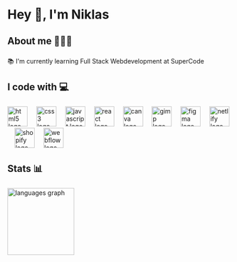 <!--
**NiklasRulec/NiklasRulec** is a ✨ _special_ ✨ repository because its `README.md` (this file) appears on your GitHub profile.

Here are some ideas to get you started:

- 🔭 I’m currently working on ...
- 🌱 I’m currently learning ...
- 👯 I’m looking to collaborate on ...
- 🤔 I’m looking for help with ...
- 💬 Ask me about ...
- 📫 How to reach me: ...
- 😄 Pronouns: ...
- ⚡ Fun fact: ...
-->


<h1 align="left">Hey 👋, I'm Niklas</h1>

###

<h2 align="left">About me 👨🏻‍💻</h2>

###

<p align="left">📚 I'm currently learning Full Stack Webdevelopment at SuperCode</p>

###

<h2 align="left">I code with 💻</h2>

###


<div align="left">
  <img src="https://cdn.simpleicons.org/html5/E34F26" height="45" alt="html5 logo"  />
  <img width="12" />
  <img src="https://cdn.simpleicons.org/css3/1572B6" height="45" alt="css3 logo"  />
  <img width="12" />
  <img src="https://cdn.simpleicons.org/javascript/F7DF1E" height="45" alt="javascript logo"  />
  <img width="12" />
  <img src="https://cdn.simpleicons.org/react/61DAFB" height="45" alt="react logo"  />
  <img width="12" />
  <img src="https://cdn.simpleicons.org/canva/00C4CC" height="45" alt="canva logo"  />
  <img width="12" />
  <img src="https://cdn.simpleicons.org/gimp/5C5543" height="45" alt="gimp logo"  />
  <img width="12" />
  <img src="https://cdn.simpleicons.org/figma/F24E1E" height="45" alt="figma logo"  />
  <img width="12" />
  <img src="https://cdn.simpleicons.org/netlify/00C7B7" height="45" alt="netlify logo"  />
  <img width="12" />
  <img src="https://www.svgrepo.com/show/475678/shopify-color.svg" height="45" alt="shopify logo"  />
   <img width="12" />
  <img src="https://www.svgrepo.com/show/354543/webflow.svg" height="45" alt="webflow logo"  />
</div>

###

<h2 align="left">Stats 📊</h2>

###

<div align="left">
  <img src="https://github-readme-stats.vercel.app/api/top-langs?username=NiklasRulec&locale=en&hide_title=false&layout=compact&card_width=320&langs_count=5&theme=radical&hide_border=true&order=2" height="150" alt="languages graph"  />
</div>

###
